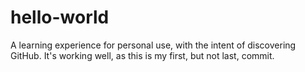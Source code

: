 # hello-world
A learning experience for personal use, with the intent of discovering GitHub.
It's working well, as this is my first, but not last, commit.
